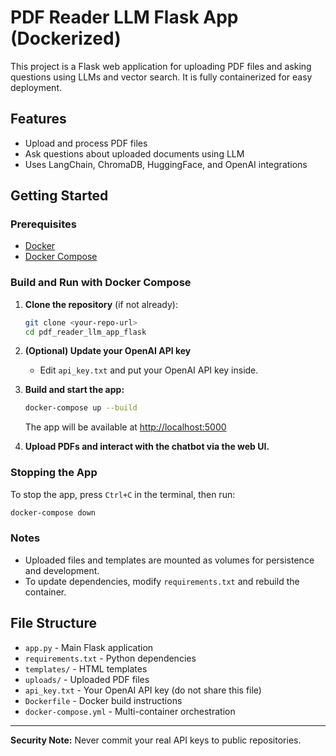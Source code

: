 # PDF Reader LLM Flask App (Dockerized)

This project is a Flask web application for uploading PDF files and asking questions using LLMs and vector search. It is fully containerized for easy deployment.

## Features
- Upload and process PDF files
- Ask questions about uploaded documents using LLM
- Uses LangChain, ChromaDB, HuggingFace, and OpenAI integrations

## Getting Started

### Prerequisites
- [Docker](https://www.docker.com/get-started)
- [Docker Compose](https://docs.docker.com/compose/)

### Build and Run with Docker Compose

1. **Clone the repository** (if not already):
   ```sh
   git clone <your-repo-url>
   cd pdf_reader_llm_app_flask
   ```

2. **(Optional) Update your OpenAI API key**
   - Edit `api_key.txt` and put your OpenAI API key inside.

3. **Build and start the app:**
   ```sh
   docker-compose up --build
   ```
   The app will be available at [http://localhost:5000](http://localhost:5000)

4. **Upload PDFs and interact with the chatbot via the web UI.**

### Stopping the App
To stop the app, press `Ctrl+C` in the terminal, then run:
```sh
docker-compose down
```

### Notes
- Uploaded files and templates are mounted as volumes for persistence and development.
- To update dependencies, modify `requirements.txt` and rebuild the container.

## File Structure
- `app.py` - Main Flask application
- `requirements.txt` - Python dependencies
- `templates/` - HTML templates
- `uploads/` - Uploaded PDF files
- `api_key.txt` - Your OpenAI API key (do not share this file)
- `Dockerfile` - Docker build instructions
- `docker-compose.yml` - Multi-container orchestration

---

**Security Note:** Never commit your real API keys to public repositories. 